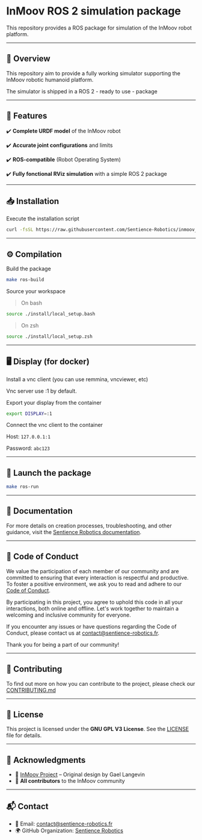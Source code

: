 # InMoov ROS 2 simulation package

This repository provides a ROS package for simulation of the InMoov robot platform.

---

## 📌 Overview

This repository aim to provide a fully working simulator supporting the InMoov robotic humanoid platform.

The simulator is shipped in a ROS 2 - ready to use - package

---

## 🌟 Features

✔️ **Complete URDF model** of the InMoov robot

✔️ **Accurate joint configurations** and limits

✔️ **ROS-compatible** (Robot Operating System)

✔️ **Fully fonctional RViz simulation** with a simple ROS 2 package

---

## 📥 Installation

Execute the installation script

```bash
curl -fsSL https://raw.githubusercontent.com/Sentience-Robotics/inmoov_ros_sim/refs/heads/mbo/%232/inmoov-ros-sim-repo/scripts/install.sh | bash
```

---

## ⚙️ Compilation

Build the package

```bash
make ros-build

```
Source your workspace
> On bash
```bash
source ./install/local_setup.bash
```
> On zsh
```zsh
source ./install/local_setup.zsh
```

---

## 🖥️ Display (for docker)

Install a vnc client (you can use remmina, vncviewer, etc)

Vnc server use :1 by default.

Export your display from the container

```bash
export DISPLAY=:1
```

Connect the vnc client to the container

Host: `127.0.0.1:1`

Password: `abc123`

---

## 🚀 Launch the package

```bash
make ros-run
```

---

## 📖 Documentation

For more details on creation processes, troubleshooting, and other guidance, visit the [Sentience Robotics documentation](https://docs.sentience-robotics.fr).

---

## 📜 Code of Conduct

We value the participation of each member of our community and are committed to ensuring that every interaction is respectful and productive. To foster a positive environment, we ask you to read and adhere to our [Code of Conduct](CODE_OF_CONDUCT.md).

By participating in this project, you agree to uphold this code in all your interactions, both online and offline. Let's work together to maintain a welcoming and inclusive community for everyone.

If you encounter any issues or have questions regarding the Code of Conduct, please contact us at [contact@sentience-robotics.fr](mailto:contact@sentience-robotics.fr).

Thank you for being a part of our community!

---

## 🤝 Contributing

To find out more on how you can contribute to the project, please check our [CONTRIBUTING.md](CONTRIBUTING.md)

---

## 📜 License

This project is licensed under the **GNU GPL V3 License**. See the [LICENSE](LICENSE) file for details.

---

## 🙌 Acknowledgments

- 🎉 [InMoov Project](https://inmoov.fr/) – Original design by Gael Langevin
- 🎉 **All contributors** to the InMoov community

---

## 📬 Contact

- 📧 Email: [contact@sentience-robotics.fr](mailto:contact@sentience-robotics.fr)
- 🌍 GitHub Organization: [Sentience Robotics](https://github.com/sentience-robotics)
